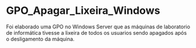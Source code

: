 # GPO_Apagar_Lixeira_Windows
Foi elaborado uma GPO no Windows Server que as máquinas de laboratorio de informática tivesse a lixeira de todos os usuarios sendo apagados após o desligamento da máquina.
